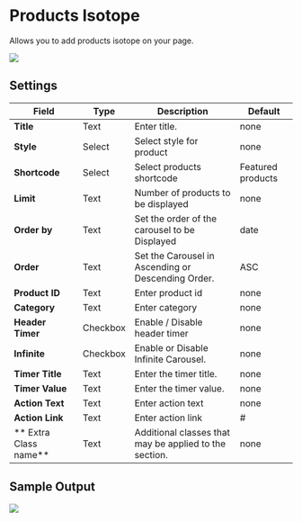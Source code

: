 # Products Isotope

Allows you to add products isotope on your page.

![](http://transvelo.github.io/docs/techmarket/images/product-isotope-setting.png)

## Settings

| Field | Type | Description | Default
| -- | -- | -- | -- |
| **Title** | Text |  Enter title. | none
| **Style** | Select | Select style for product | none
| **Shortcode** | Select | Select products shortcode | Featured products
| **Limit** | Text | Number of products to be displayed | none
| **Order by** | Text |  Set the order of the carousel to be Displayed | date
| **Order** | Text | Set the Carousel in Ascending or Descending Order. | ASC
| **Product ID** | Text |  Enter product id | none
| **Category** | Text |  Enter category | none
| **Header Timer** | Checkbox |  Enable / Disable header timer | none
| **Infinite** | Checkbox |  Enable or Disable Infinite Carousel. |none
| **Timer Title** | Text |  Enter the timer title. |none
| **Timer Value** | Text |  Enter the timer value. |none
| **Action Text** | Text | Enter action text | none
| **Action Link** | Text | Enter action link | #
| ** Extra Class name** | Text | Additional classes that may be applied to the section. | none

## Sample Output

![](http://transvelo.github.io/docs/techmarket/images/output-product-isotope.png)

